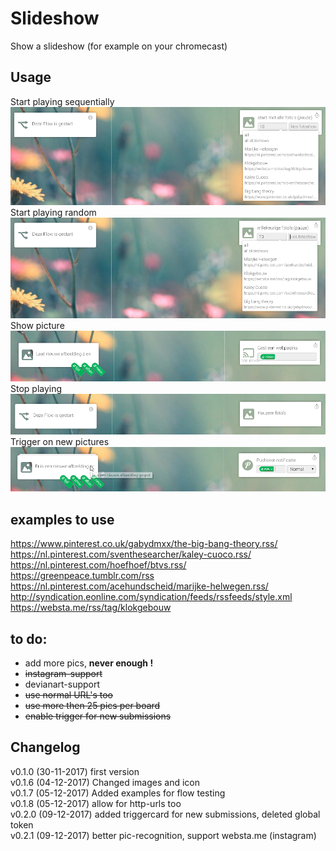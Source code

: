 # Slideshow  
Show a slideshow (for example on your chromecast)  

## Usage
Start playing sequentially  
![Startplaying](https://github.com/Rocodamelshe/com.roco.slideshow/blob/master/assets/images/startplaying.png?raw=true)
Start playing random  
![Startrandom](https://github.com/Rocodamelshe/com.roco.slideshow/blob/master/assets/images/startrandom.png?raw=true)
Show picture  
![Showpicture](https://github.com/Rocodamelshe/com.roco.slideshow/blob/master/assets/images/showpicture.png?raw=true)
Stop playing  
![Stopplaying](https://github.com/Rocodamelshe/com.roco.slideshow/blob/master/assets/images/stopplaying.png?raw=true)
Trigger on new pictures    
![Trigger](https://github.com/Rocodamelshe/com.roco.slideshow/blob/master/assets/images/triggerpic.png?raw=true)


## examples to use  
https://www.pinterest.co.uk/gabydmxx/the-big-bang-theory.rss/  
https://nl.pinterest.com/sventhesearcher/kaley-cuoco.rss/  
https://nl.pinterest.com/hoefhoef/btvs.rss/   
https://greenpeace.tumblr.com/rss  
https://nl.pinterest.com/acehundscheid/marijke-helwegen.rss/  
http://syndication.eonline.com/syndication/feeds/rssfeeds/style.xml  
https://websta.me/rss/tag/klokgebouw  

## to do:
* add more pics, **never enough !**  
* <strike>instagram-support  </strike>  
* devianart-support  
* <strike>use normal URL's too</strike>   
* <strike>use more then 25 pics per board</strike>  
* <strike>enable trigger for new submissions</strike>  

## Changelog
v0.1.0 (30-11-2017) first version   
v0.1.6 (04-12-2017) Changed images and icon  
v0.1.7 (05-12-2017) Added examples for flow testing  
v0.1.8 (05-12-2017) allow for http-urls too  
v0.2.0 (09-12-2017) added triggercard for new submissions, deleted global token  
v0.2.1 (09-12-2017) better pic-recognition, support websta.me (instagram)